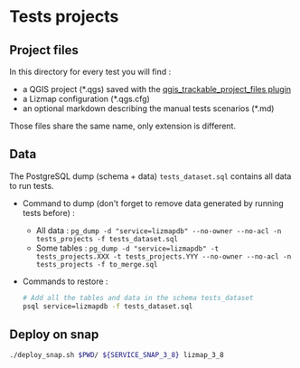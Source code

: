 # Tests projects

## Project files

In this directory for every test you will find :

* a QGIS project (*.qgs) saved with the [qgis_trackable_project_files plugin](https://github.com/opengisch/qgis_trackable_project_files)
* a Lizmap configuration (*.qgs.cfg)
* an optional markdown describing the manual tests scenarios (*.md)

Those files share the same name, only extension is different.

## Data

The PostgreSQL dump (schema + data) `tests_dataset.sql` contains all data to run tests.
* Command to dump (don't forget to remove data generated by running tests before) :
    * All data : `pg_dump -d "service=lizmapdb" --no-owner --no-acl -n tests_projects -f tests_dataset.sql`
    * Some tables : `pg_dump -d "service=lizmapdb" -t tests_projects.XXX -t tests_projects.YYY --no-owner --no-acl -n tests_projects -f to_merge.sql`

* Commands to restore :
  ```bash
  # Add all the tables and data in the schema tests_dataset
  psql service=lizmapdb -f tests_dataset.sql
  ```

## Deploy on snap

```bash
./deploy_snap.sh $PWD/ ${SERVICE_SNAP_3_8} lizmap_3_8
```
